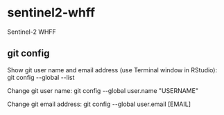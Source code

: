 # sentinel2-whff
Sentinel-2 WHFF

## git config
Show git user name and email address (use Terminal window in RStudio):
git config --global --list

Change git user name:
git config --global user.name "USERNAME"

Change git email address:
git config --global user.email [EMAIL]
